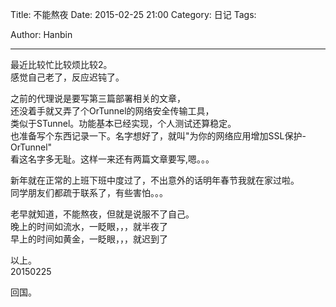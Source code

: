 Title: 不能熬夜
Date: 2015-02-25 21:00
Category: 日记
Tags: 
<!-- Slug:  -->
Author: Hanbin
<!-- Summary: 第一篇日志 -->
  
  
----
  
最近比较忙比较烦比较2。  
感觉自己老了，反应迟钝了。  
  
之前的代理说是要写第三篇部署相关的文章，  
还没着手就又弄了个OrTunnel的网络安全传输工具，  
类似于STunnel。功能基本已经实现，个人测试还算稳定。  
也准备写个东西记录一下。名字想好了，就叫"为你的网络应用增加SSL保护-OrTunnel"  
看这名字多无耻。这样一来还有两篇文章要写,嗯。。。    
  
新年就在正常的上班下班中度过了，不出意外的话明年春节我就在家过啦。  
同学朋友们都疏于联系了，有些害怕。。。  

老早就知道，不能熬夜，但就是说服不了自己。  
晚上的时间如流水，一眨眼，，，就半夜了  
早上的时间如黄金，一眨眼，，，就迟到了  

  
以上。  
20150225  
  
回国。   